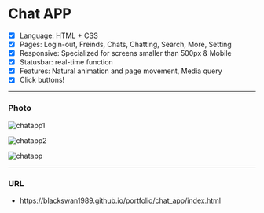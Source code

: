 # Chat APP

- [x] Language: HTML + CSS
- [x] Pages: Login-out, Freinds, Chats, Chatting, Search, More, Setting
- [x] Responsive: Specialized for screens smaller than 500px & Mobile
- [x] Statusbar: real-time function
- [x] Features: Natural animation and page movement, Media query
- [x] Click buttons!

---

### Photo

![chatapp1](https://user-images.githubusercontent.com/67410919/99017740-e8279980-259b-11eb-97f2-a3124b4a4e8c.png)

![chatapp2](https://user-images.githubusercontent.com/67410919/99017750-ed84e400-259b-11eb-8e32-ae34dffa63f5.png)

![chatapp](https://user-images.githubusercontent.com/67410919/99017744-ec53b700-259b-11eb-8295-342738c968ac.png)

---

### URL

- https://blackswan1989.github.io/portfolio/chat_app/index.html
